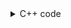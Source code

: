 <details><summary>C++ code</summary>

Runtime: `674 ms`, faster than `94.38%`.<br>
Memory Usage: `261.4 MB`, less than `5.19%`.

![](assets/20221128180250.png)

</details>
